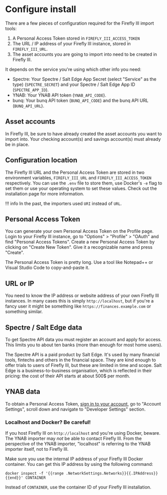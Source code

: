 # Configure install

There are a few pieces of configuration required for the Firefly III import tools:

1. A Personal Access Token stored in `FIREFLY_III_ACCESS_TOKEN`
2. The URL / IP address of your Firefly III instance, stored in `FIREFLY_III_URL`.
3. The asset accounts you are going to import into need to be created in Firefly III.

It depends on the service you're using which other info you need:

- Spectre: Your Spectre / Salt Edge App Secret (select "Service" as the type) (`SPECTRE_SECRET`) and your Spectre / Salt Edge App ID (`SPECTRE_APP_ID`).
- YNAB: Your YNAB API token (`YNAB_API_CODE`).
- bunq: Your bunq API token (`BUNQ_API_CODE`) and the bunq API URL (`BUNQ_API_URL`).

## Asset accounts

In Firefly III, be sure to have already created the asset accounts you want to import into. Your checking account(s) and savings account(s) must already be in place.

## Configuration location

The Firefly III URL and the Personal Access Token are stored in two environment variables, `FIREFLY_III_URL` and `FIREFLY_III_ACCESS_TOKEN` respectively. You can use the `.env` file to store them, use Docker's `-e` flag to set them or use your operating system to set these values. Check out the installation page for more information.

!!! info
    In the past, the importers used `URI` instead of `URL`.

## Personal Access Token

You can generate your own Personal Access Token on the Profile page. Login to your Firefly III instance, go to "Options" > "Profile" > "OAuth" and find "Personal Access Tokens". Create a new Personal Access Token by clicking on "Create New Token". Give it a recognizable name and press "Create".

The Personal Access Token is pretty long. Use a tool like Notepad++ or Visual Studio Code to copy-and-paste it.

## URL or IP

You need to know the IP address or website address of your own Firefly III instances. In many cases this is simply `http://localhost`, but if you're a fancy user it might be something like `https://finances.example.com` or something similar.

## Spectre / Salt Edge data

To get Spectre API data you must register an account and apply for access. This limits you to about ten banks (more than enough for most home users).

The Spectre API is a paid product by Salt Edge. It's used by many financial tools, fintechs and others in the financial space. They are kind enough to offer trials to users of Firefly III, but these are limited in time and scope. Salt Edge is a business-to-business organisation, which is reflected in their pricing: the cost of their API starts at about 500$ per month.

## YNAB data

To obtain a Personal Access Token, [sign in to your account](https://app.youneedabudget.com/settings), go to "Account Settings", scroll down and navigate to "Developer Settings" section.

### Localhost and Docker? Be careful!

If you host Firefly III on `http://localhost` and you're using Docker, beware. The YNAB importer may *not* be able to contact Firefly III. From the perspective of the YNAB importer, "localhost" is referring to the YNAB importer itself, not to Firefly III. 

Make sure you use the internal IP address of your Firefly III Docker container. You can get this IP address by using the following command:

```
docker inspect -f '{{range .NetworkSettings.Networks}}{{.IPAddress}}{{end}}' CONTAINER
```

Instead of `CONTAINER`, use the container ID of your Firefly III installation.
